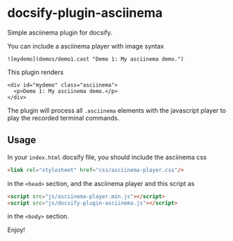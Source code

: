 # docsify-plugin-asciinema

Simple asciinema plugin for docsify.

You can include a asciinema player with image syntax

```
![mydemo](demos/demo1.cast "Demo 1: My asciinema demo.")
```

This plugin renders

```
<div id="mydemo" class="asciinema">
  <p>Demo 1: My asciinema demo.</p>
</div>
``` 

The plugin will process all `.asciinema` elements with the javascript player to play the recorded terminal commands.

## Usage

In your `index.html` docsify file, you should include the asciinema css

``` html
<link rel="stylesheet" href="css/asciinema-player.css"/>
```

in the `<head>` section, and the asciinema player and this script as

``` html
<script src="js/asciinema-player.min.js"></script>
<script src="js/docsify-plugin-asciinema.js"></script>
```
in the `<body>` section.

Enjoy!

